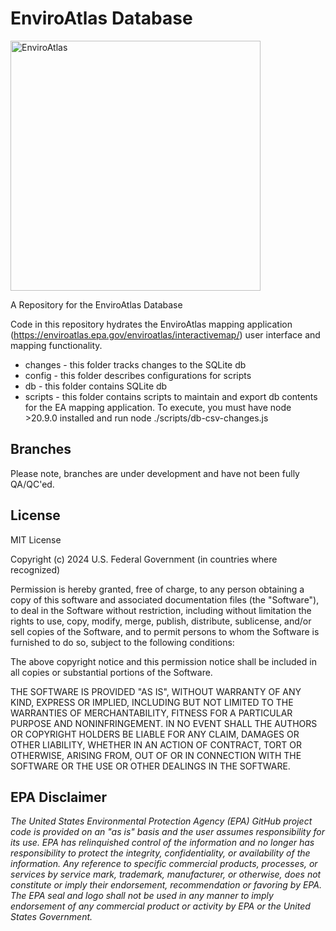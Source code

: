 # EnviroAtlas Database

[<img src="https://enviroatlas.epa.gov/enviroatlas/interactivemap/images/logo.png"     title="EnviroAtlas" width=400 >](https://www.epa.gov/enviroatlas)

A Repository for the EnviroAtlas Database

Code in this repository hydrates the EnviroAtlas mapping application (https://enviroatlas.epa.gov/enviroatlas/interactivemap/) user interface and mapping functionality. 
- changes - this folder tracks changes to the SQLite db
- config - this folder describes configurations for scripts
- db - this folder contains SQLite db 
- scripts - this folder contains scripts to maintain and export db contents for the EA mapping application.
        To execute, you must have node >20.9.0 installed and run node ./scripts/db-csv-changes.js

## Branches
Please note, branches are under development and have not been fully QA/QC'ed.


## License
MIT License

Copyright (c) 2024 U.S. Federal Government (in countries where recognized)

Permission is hereby granted, free of charge, to any person obtaining a copy of this software and associated documentation files (the "Software"), to deal in the Software without restriction, including without limitation the rights to use, copy, modify, merge, publish, distribute, sublicense, and/or sell copies of the Software, and to permit persons to whom the Software is furnished to do so, subject to the following conditions:

The above copyright notice and this permission notice shall be included in all copies or substantial portions of the Software.

THE SOFTWARE IS PROVIDED "AS IS", WITHOUT WARRANTY OF ANY KIND, EXPRESS OR IMPLIED, INCLUDING BUT NOT LIMITED TO THE WARRANTIES OF MERCHANTABILITY, FITNESS FOR A PARTICULAR PURPOSE AND NONINFRINGEMENT. IN NO EVENT SHALL THE AUTHORS OR COPYRIGHT HOLDERS BE LIABLE FOR ANY CLAIM, DAMAGES OR OTHER LIABILITY, WHETHER IN AN ACTION OF CONTRACT, TORT OR OTHERWISE, ARISING FROM, OUT OF OR IN CONNECTION WITH THE SOFTWARE OR THE USE OR OTHER DEALINGS IN THE SOFTWARE.

## EPA Disclaimer
*The United States Environmental Protection Agency (EPA) GitHub project code is provided on an "as is" basis and the user assumes responsibility for its use.  EPA has relinquished control of the information and no longer has responsibility to protect the integrity, confidentiality, or availability of the information.  Any reference to specific commercial products, processes, or services by service mark, trademark, manufacturer, or otherwise, does not constitute or imply their endorsement, recommendation or favoring by EPA.  The EPA seal and logo shall not be used in any manner to imply endorsement of any commercial product or activity by EPA or the United States Government.*
